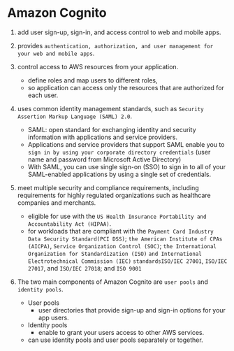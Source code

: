 

# Amazon Cognito


1. add user sign-up, sign-in, and access control to web and mobile apps.

2. provides `authentication, authorization, and user management for your web and mobile apps`.

3. control access to AWS resources from your application.
   - define roles and map users to different roles, 
   - so application can access only the resources that are authorized for each user.

4. uses common identity management standards, such as `Security Assertion Markup Language (SAML) 2.0`.
   - SAML: open standard for exchanging identity and security information with applications and service providers.
   - Applications and service providers that support SAML enable you to `sign in by using your corporate directory credentials` (user name and password from Microsoft Active Directory)
   - With SAML, you can use single sign-on (SSO) to sign in to all of your SAML-enabled applications by using a single set of credentials.

5. meet multiple security and compliance requirements, including requirements for highly regulated organizations such as healthcare companies and merchants.
   - eligible for use with the `US Health Insurance Portability and Accountability Act (HIPAA)`.
   - for workloads that are compliant with the `Payment Card Industry Data Security Standard(PCI DSS)`; `the American Institute of CPAs (AICPA)`, `Service Organization Control (SOC)`; `the International Organization for Standardization (ISO)` `and International Electrotechnical Commission (IEC)` `standardsISO/IEC 27001`, `ISO/IEC 27017`, and `ISO/IEC 27018`; and `ISO 9001`

6. The two main components of Amazon Cognito are `user pools` and `identity pools`. 
   - User pools 
     - user directories that provide sign-up and sign-in options for your app users. 
   - Identity pools 
     - enable to grant your users access to other AWS services. 
   - can use identity pools and user pools separately or together.
